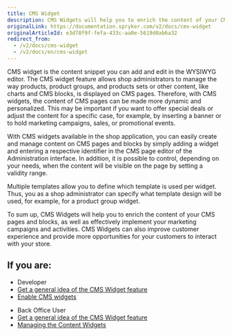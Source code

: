 ```yaml
---
title: CMS Widget
description: CMS Widgets will help you to enrich the content of your CMS pages and blocks, as well as effectively implement your marketing campaigns and activities
originalLink: https://documentation.spryker.com/v2/docs/cms-widget
originalArticleId: e3d78f9f-fefa-433c-aa0e-5619d0ab6a32
redirect_from:
  - /v2/docs/cms-widget
  - /v2/docs/en/cms-widget
---
```


CMS widget is the content snippet you can add and edit in the WYSIWYG editor. The CMS widget feature allows shop administrators to manage the way products, product groups, and products sets or other content, like charts and CMS blocks, is displayed on CMS pages. Therefore, with CMS widgets, the content of CMS pages can be made more dynamic and personalized. This may be important if you want to offer special deals or adjust the content for a specific case, for example, by inserting a banner or to hold marketing campaigns, sales, or promotional events.

With CMS widgets available in the shop application, you can easily create and manage content on CMS pages and blocks by simply adding a widget and entering a respective identifier in the CMS page editor of the Administration interface. In addition, it is possible to control, depending on your needs, when the content will be visible on the page by setting a validity range.

Multiple templates allow you to define which template is used per widget. Thus, you as a shop administrator can specify what template design will be used, for example, for a product group widget.

To sum up, CMS Widgets will help you to enrich the content of your CMS pages and blocks, as well as effectively implement your marketing campaigns and activities. CMS Widgets can also improve customer experience and provide more opportunities for your customers to interact with your store.

## If you are:

<div class="mr-container">
    <div class="mr-list-container">
        <!-- col1 -->
        <div class="mr-col">
            <ul class="mr-list mr-list-green">
                <li class="mr-title">Developer</li>
                <li><a href="https://documentation.spryker.com/v2/docs/cms-widget-overview-201903" class="mr-link">Get a general idea of the CMS Widget feature</a></li>
                 <li><a href="https://documentation.spryker.com/v2/docs/cms-widget-overview-201903" class="mr-link"> Enable CMS widgets</a></li> 
                </ul>
        </div>
        <!-- col2 -->
        <div class="mr-col">
            <ul class="mr-list mr-list-blue">
                <li class="mr-title"> Back Office User</li>
                <li><a href="https://documentation.spryker.com/v2/docs/cms-widget-overview-201903" class="mr-link">Get a general idea of the CMS Widget feature</a></li>
                <li><a href="https://documentation.spryker.com/v2/docs/content-widgets" class="mr-link">Managing the Content Widgets</a></li>
